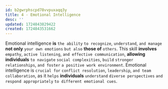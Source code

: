 ```yaml
---
id: b2gwrphscpd78vvpuxaqq3y
title: 4 - Emotional Intelligence
desc: ''
updated: 1724843829422
created: 1724843531662
---
```


Emotional intelligence **is** `the ability` `to recognize`, `understand`, `and manage` **not only** `your own emotions` `but also` **those of** `others`. This skill **involves** `empathy`, `active listening`, `and effective communication`, **allowing individuals** `to navigate` `social complexities`, `build` `stronger relationships`, `and foster` `a positive work environment`. Emotional intelligence is `crucial for` `conflict resolution`, `leadership`, `and team collaboration`, as it `helps` **individuals** `understand` `diverse perspectives` `and respond appropriately` `to different emotional cues`.
